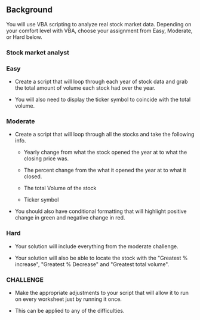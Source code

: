 ﻿## Background

You will use VBA scripting to analyze real stock market data. Depending on your comfort level with VBA, choose your assignment from Easy, Moderate, or Hard below.


### Stock market analyst


### Easy

* Create a script that will loop through each year of stock data and grab the total amount of volume each stock had over the year.

* You will also need to display the ticker symbol to coincide with the total volume.


### Moderate

* Create a script that will loop through all the stocks and take the following info.

  * Yearly change from what the stock opened the year at to what the closing price was.

  * The percent change from the what it opened the year at to what it closed.

  * The total Volume of the stock

  * Ticker symbol

* You should also have conditional formatting that will highlight positive change in green and negative change in red.



### Hard

* Your solution will include everything from the moderate challenge.

* Your solution will also be able to locate the stock with the "Greatest % increase", "Greatest % Decrease" and "Greatest total volume".


### CHALLENGE

* Make the appropriate adjustments to your script that will allow it to run on every worksheet just by running it once.

* This can be applied to any of the difficulties.

